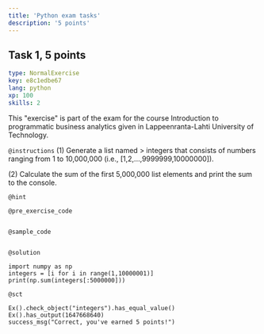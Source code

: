 ```yaml
---
title: 'Python exam tasks'
description: '5 points'
---
```


## Task 1, 5 points

```yaml
type: NormalExercise
key: e8c1edbe67
lang: python
xp: 100
skills: 2
```

This "exercise" is part of the exam for the course Introduction to programmatic business analytics given in Lappeenranta-Lahti University of Technology.

`@instructions`
(1) Generate a list named > integers that consists of numbers ranging from 1 to 10,000,000 (i.e., [1,2,...,9999999,10000000]).

(2) Calculate the sum of the first 5,000,000 list elements and print the sum to the console.

`@hint`


`@pre_exercise_code`
```{python}

```

`@sample_code`
```{python}

```

`@solution`
```{python}
import numpy as np
integers = [i for i in range(1,10000001)]
print(np.sum(integers[:5000000]))
```

`@sct`
```{python}
Ex().check_object("integers").has_equal_value()
Ex().has_output(1647668640)
success_msg("Correct, you've earned 5 points!")
```
